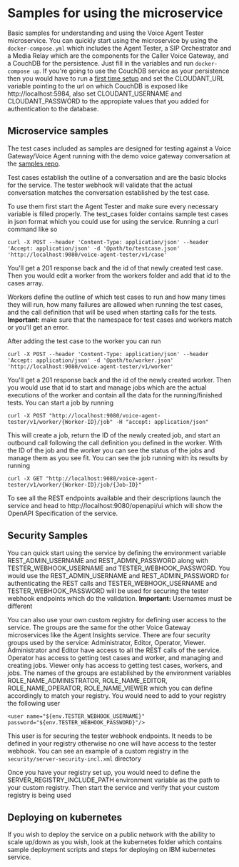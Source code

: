 # Samples for using the microservice

Basic samples for understanding and using the Voice Agent Tester microservice. You can quickly start using the microservice by using the `docker-compose.yml` which includes the Agent Tester, a SIP Orchestrator and a Media Relay which are the components for the Caller Voice Gateway, and a CouchDB for the persistence. Just fill in the variables and run `docker-compose up`. If you're going to use the CouchDB service as your persistence then you would have to run a [first time setup](https://docs.couchdb.org/en/master/setup/index.html#setup) and set the CLOUDANT_URL variable pointing to the url on which CouchDB is exposed like http://localhost:5984, also set CLOUDANT_USERNAME and CLOUDANT_PASSWORD to the appropiate values that you added for authentication to the database.

## Microservice samples

The test cases included as samples are designed for testing against a Voice Gateway/Voice Agent running with the demo voice gateway conversation at the [samples repo](https://github.com/WASdev/sample.voice.gateway/blob/master/conversation/sample-conversation-en.json).

Test cases establish the outline of a conversation and are the basic blocks for the service. The tester webhook will validate that the actual conversation matches the conversation established by the test case.

To use them first start the Agent Tester and make sure every necessary variable is filled properly. The test_cases folder contains sample test cases in json format which you could use for using the service. Running a curl command like so

```
curl -X POST --header 'Content-Type: application/json' --header 'Accept: application/json' -d '@path/to/testcase.json' 'http://localhost:9080/voice-agent-tester/v1/case'
```

You'll get a 201 response back and the id of that newly created test case. Then you would edit a worker from the workers folder and add that id to the cases array.

Workers define the outline of which test cases to run and how many times they will run, how many failures are allowed when running the test cases, and the call definition that will be used when starting calls for the tests. **Important:** make sure that the namespace for test cases and workers match or you'll get an error.

After adding the test case to the worker you can run

```
curl -X POST --header 'Content-Type: application/json' --header 'Accept: application/json' -d '@path/to/worker.json' 'http://localhost:9080/voice-agent-tester/v1/worker'
```

You'll get a 201 response back and the id of the newly created worker. Then you would use that id to start and manage jobs which are the actual executions of the worker and contain all the data for the running/finished tests. You can start a job by running

```
curl -X POST "http://localhost:9080/voice-agent-tester/v1/worker/{Worker-ID}/job" -H "accept: application/json"
```

This will create a job, return the ID of the newly created job, and start an outbound call following the call definition you defined in the worker. With the ID of the job and the worker you can see the status of the jobs and manage them as you see fit. You can see the job running with its results by running

```
curl -X GET "http://localhost:9080/voice-agent-tester/v1/worker/{Worker-ID}/job/{Job-ID}"
```

To see all the REST endpoints available and their descriptions launch the service and head to http://localhost:9080/openapi/ui which will show the OpenAPI Specification of the service.

## Security Samples

You can quick start using the service by defining the environment variable REST_ADMIN_USERNAME and REST_ADMIN_PASSWORD along with TESTER_WEBHOOK_USERNAME and TESTER_WEBHOOK_PASSWORD. You would use the REST_ADMIN_USERNAME and REST_ADMIN_PASSWORD for authenticating the REST calls and TESTER_WEBHOOK_USERNAME and TESTER_WEBHOOK_PASSWORD will be used for securing the tester webhook endpoints which do the validation. **Important:** Usernames must be different

You can also use your own custom registry for defining user access to the service. The groups are the same for the other Voice Gateway microservices like the Agent Insights service. There are four security groups used by the service: Administrator, Editor, Operator, Viewer. Administrator and Editor have access to all the REST calls of the service. Operator has access to getting test cases and worker, and managing and creating jobs. Viewer only has access to getting test cases, workers, and jobs. The names of the groups are established by the environment variables ROLE_NAME_ADMINISTRATOR, ROLE_NAME_EDITOR, ROLE_NAME_OPERATOR, ROLE_NAME_VIEWER which you can define accordingly to match your registry. You would need to add to your registry the following user

```
<user name="${env.TESTER_WEBHOOK_USERNAME}" password="${env.TESTER_WEBHOOK_PASSWORD}"/>
```

This user is for securing the tester webhook endpoints. It needs to be defined in your registry otherwise no one will have access to the tester webhook. You can see an example of a custom registry in the `security/server-security-incl.xml` directory

Once you have your registry set up, you would need to define the SERVER_REGISTRY_INCLUDE_PATH environment variable as the path to your custom registry. Then start the service and verify that your custom registry is being used

## Deploying on kubernetes

If you wish to deploy the service on a public network with the ability to scale up/down as you wish, look at the kubernetes folder which contains sample deployment scripts and steps for deploying on IBM kubernetes service.
